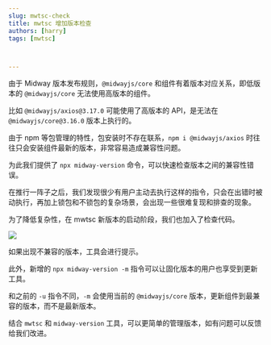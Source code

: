 ```yaml
---
slug: mwtsc-check
title: mwtsc 增加版本检查
authors: [harry]
tags: [mwtsc]



---
```


由于 Midway 版本发布规则，`@midwayjs/core` 和组件有着版本对应关系，即低版本的 `@midwayjs/core` 无法使用高版本的组件。

比如 `@midwayjs/axios@3.17.0` 可能使用了高版本的 API，是无法在 `@midwayjs/core@3.16.0` 版本上执行的。

由于 npm 等包管理的特性，包安装时不存在联系，`npm i @midwayjs/axios` 时往往只会安装组件最新的版本，非常容易造成兼容性问题。

为此我们提供了 `npx midway-version` 命令，可以快速检查版本之间的兼容性错误。

在推行一阵子之后，我们发现很少有用户主动去执行这样的指令，只会在出错时被动执行，再加上锁包和不锁包的复杂场景，会出现一些很难复现和排查的现象。

为了降低复杂性，在 mwtsc 新版本的启动阶段，我们也加入了检查代码。

![](https://img.alicdn.com/imgextra/i3/O1CN01ZHQcs51tDb5HrSviC_!!6000000005868-2-tps-1550-420.png)

如果出现不兼容的版本，工具会进行提示。

此外，新增的 `npx midway-version -m` 指令可以让固化版本的用户也享受到更新工具。

和之前的 `-u` 指令不同，`-m` 会使用当前的 `@midwayjs/core` 版本，更新组件到最兼容的版本，而不是最新版本。

结合 `mwtsc` 和 `midway-version` 工具，可以更简单的管理版本，如有问题可以反馈给我们改进。



